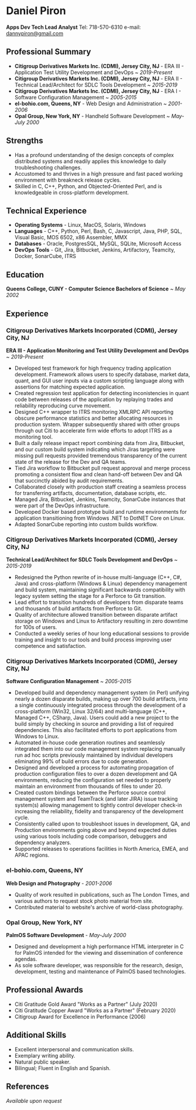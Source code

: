 # Daniel Piron
**Apps Dev Tech Lead Analyst**
Tel: 718-570-6310
e-mail: dannypiron@gmail.com

## Professional Summary
 * **Citigroup Derivatives Markets Inc. (CDMI), Jersey City, NJ** -
   ERA III - Application Test Utility Development and DevOps ~ *2019-Present*
 * **Citigroup Derivatives Markets Inc. (CDMI), Jersey City, NJ** -
   ERA II - Technical Lead/Architect for SDLC Tools Development ~ *2015-2019*
 * **Citigroup Derivatives Markets Inc. (CDMI), Jersey City, NJ** -
   ERA I - Software Configuration Management ~ *2005-2015*
 * **el-bohio.com, Queens, NY** -
   Web Design and Administration ~ *2001-2006*
 * **Opal Group, New York, NY** -
   Handheld Software Development ~ *May-July 2000*

## Strengths
 * Has a profound understanding of the design concepts of complex distributed
   systems and readily applies this knowledge to daily troubleshooting
   challenges.
 * Accustomed to and thrives in a high pressure and fast paced working
   environment with breakneck release cycles.
 * Skilled in C, C++, Python, and Objected-Oriented Perl, and is knowledgeable
   in cross-platform development.

## Technical Experience
* **Operating Systems** - Linux, MacOS, Solaris, Windows
* **Languages** - C++, Python, Perl, Bash, C, Javascript, Java, PHP, SQL,
                  Visual Basic, MOS 6502, x86 Assembler, MMX
* **Databases** - Oracle, PostgresSQL, MySQL, SQLite, Microsoft Access
* **DevOps Tools** - Git, Jira, Bitbucket, Jenkins, Artifactory, Teamcity, Docker, SonarCube, ITRS

## Education
**Queens College, CUNY - Computer Science Bachelors of Science** ~ *May 2002*

## Experience

### Citigroup Derivatives Markets Incorporated (CDMI), Jersey City, NJ
**ERA III - Application Monitoring and Test Utility Development and DevOps** ~ *2019-Present*
 * Developed test framework for high frequency trading application development.
   Framework allows users to specify database, market data, quant, and GUI user
   inputs via a custom scripting language along with assertions for matching
   expected application.
 * Created regression test application for detecting inconistencies in quant
   code between releases of the application by replaying trades and reliability
   reproducing curve movement.
 * Designed C++ wrapper to ITRS monitoring XMLRPC API reporting obscure
   performance statistics and better allocating resources in production system.
   Wrapper subsequently shared with other groups through out Citi to accelerate
   firm wide efforts to adopt ITRS as a monitoring tool.
 * Built a daily release impact report combining data from Jira, Bitbucket, and
   our custom build system indicating which Jiras targeting were missing pull
   requests provided tremendous transparency of the current state of the
   release for the Dev and QA teams.
 * Tied Jira workflow to Bitbucket pull request approval and merge process
   promoting a consistent flow and clean hand-off between Dev and QA that
   succinctly abided by audit requirements.
 * Collaborated closely with production staff creating a seamless process for
   transferring artifacts, documentation, database scripts, etc.
 * Managed Jira, Bitbucket, Jenkins, Teamcity, SonarCube instances that were
   part of the DevOps infrastructure.
 * Developed Docker based prototype build and runtime environments for
   application transitioning from Windows .NET to DotNET Core on Linux.
 * Adapted SonarCube reporting into custom builds workflow.

### Citigroup Derivatives Markets Incorporated (CDMI), Jersey City, NJ
**Technical Lead/Architect for SDLC Tools Development and DevOps** ~ *2015-2019*
 * Redesigned the Python rewrite of in-house multi-language (C++, C#, Java) and
   cross-platform (Windows & Linux) dependency management and build system,
   maintaining significant backwards compatibility with legacy system setting
   the stage for a Perforce to Git transition.
 * Lead effort to transition hundreds of developers from disparate teams
   and thousands of build artifacts from Perforce to Git.
 * Quality of architecture allowed transition between disparate artifact
   storage on Windows and Linux to Artifactory resulting in zero downtime for
   100s of users.
 * Conducted a weekly series of hour long educational sessions to provide
   training and insight to our tools and build process improving user
   competence and satisfaction.

### Citigroup Derivatives Markets Incorporated (CDMI), Jersey City, NJ
**Software Configuration Management** ~ *2005-2015*
 * Developed build and dependency management system (in Perl) unifying nearly a
   dozen disparate builds, making up over 700 build artifacts, into a single
   continuously integrated process through the development of a cross-platform
   (Win32, Linux 32/64) and multi-language (C++, Managed C++, CSharp, Java).
   Users could add a new project to the build simply by checking in source and
   providing a list of required dependencies. This also facilitated efforts to
   port applications from Windows to Linux. 
 * Automated in-house code generation routines and seamlessly integrated them
   into our code management system replacing manually run ad hoc scripts
   previously maintained by individual developers eliminating 99% of build
   errors due to code generation.
 * Designed and developed a process for automating propagation of production
   configuration files to over a dozen development and QA environments,
   reducing the configuration set needed to properly maintain an environment
   from thousands of files to under 20.
 * Created custom bindings between the Perforce source control management
   system and TeamTrack (and later JIRA) issue tracking system(s) allowing
   management to tightly control developer check-in increasing the reliability,
   fidelity and transparency of the development cycle.
 * Consistently called upon to troubleshoot issues in development, QA, and
   Production environments going above and beyond expected duties using various
   tools including code comparison, debuggers and dependency analyzers.
 * Supported releases to operations facilities in North America, EMEA, and APAC
   regions.

### el-bohio.com, Queens, NY
**Web Design and Photography** - *2001-2006*

 * Quality of work resulted in publications, such as The London Times, and
   various authors to request stock photo material from site.
 * Contributed material to website's archive of world-class photography.

### Opal Group, New York, NY
**PalmOS Software Development** - *May-July 2000*

 * Designed and development a high performance HTML interpreter in C for PalmOS
   intended for the viewing and dissemination of conference agendas.
 * As sole software developer, was responsible for the research, design,
   development, testing and maintenance of PalmOS based technologies.

## Professional Awards
 * Citi Gratitude Gold Award "Works as a Partner" (July 2020)
 * Citi Gratitude Copper Award "Works as a Partner" (February 2020)
 * Citigroup Award for Excellence in Performance (2006)


## Additional Skills
 * Excellent interpersonal and communication skills.
 * Exemplary writing ability.
 * Natural public speaker.
 * Bilingual; Fluent in English and Spanish.

## References
*Available upon request*
